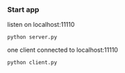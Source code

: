 ### Start app

listen on localhost:11110

```
python server.py
``` 

one client connected to localhost:11110

```
python client.py
``` 

